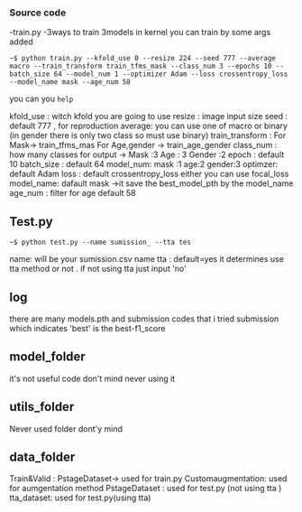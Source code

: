 ### Source code 
-train.py 
-3ways to train 3models 
in kernel you can train by some args added

```
~$ python train.py --kfold_use 0 --resize 224 --seed 777 --average macro --train_transform train_tfms_mask --class_num 3 --epochs 10 --batch_size 64 --model_num 1 --optimizer Adam --loss crossentropy_loss --model_name mask --age_num 58
```

you can you `help` 

kfold_use : witch kfold you are going to use 
resize : image input size 
seed : default 777 , for reproduction 
average: you can use one of macro or binary (in gender there is only two class so must use binary)
train_transform : For Mask-> train_tfms_mas  For Age,gender -> train_age_gender 
class_num : how many classes for output -> Mask :3  Age : 3 Gender :2 
epoch : default 10 
batch_size : default 64
model_num: mask :1  age:2  gender:3
optimzer: default Adam 
loss : default crossentropy_loss either you can use focal_loss 
model_name: dafault mask ->it save the best_model_pth by the model_name
age_num : filter for age default 58 


Test.py 
---
```
~$ python test.py --name sumission_ --tta tes
```
name: will be your sumission.csv name 
tta : default=yes it determines use tta method or not . if not using tta just input 'no'

log
---
there are many models.pth and submission codes that i tried  submission which indicates 'best' is the best-f1_score 

model_folder
---
it's not useful code don't mind never using it 


utils_folder
---
Never used folder dont'y mind 

data_folder
---
Train&Valid : PstageDataset-> used for train.py 
Customaugmentation: used for aumgentation method 
PstageDataset : used for test.py (not using tta ) 
tta_dataset: used for test.py(using tta)
